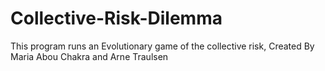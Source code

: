 # Collective-Risk-Dilemma

This program runs an Evolutionary game of the collective risk, Created By Maria Abou Chakra and Arne Traulsen
